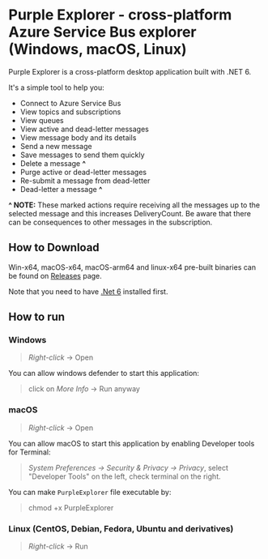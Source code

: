 # Purple Explorer - cross-platform Azure Service Bus explorer (Windows, macOS, Linux)

Purple Explorer is a cross-platform desktop application built with .NET 6.

It's a simple tool to help you: 
* Connect to Azure Service Bus
* View topics and subscriptions
* View queues
* View active and dead-letter messages
* View message body and its details
* Send a new message
* Save messages to send them quickly
* Delete a message **^**
* Purge active or dead-letter messages
* Re-submit a message from dead-letter
* Dead-letter a message **^**

**\^ NOTE:** These marked actions require receiving all the messages up to the selected message and this increases DeliveryCount. Be aware that there can be consequences to other messages in the subscription.

## How to Download
Win-x64, macOS-x64, macOS-arm64 and linux-x64 pre-built binaries can be found on [Releases](https://github.com/telstrapurple/PurpleExplorer/releases) page.

Note that you need to have [.Net 6](https://dotnet.microsoft.com/en-us/download/dotnet/6.0) installed first.

## How to run
### Windows
> _Right-click_ -> Open

You can allow windows defender to start this application:
> click on _More Info_ -> Run anyway

### macOS
> _Right-click_ -> Open

You can allow macOS to start this application by enabling Developer tools for Terminal:
> _System Preferences -> Security & Privacy -> Privacy_, select "Developer Tools" on the left, check terminal on the right.

You can make `PurpleExplorer` file executable by:
> chmod +x PurpleExplorer

### Linux (CentOS, Debian, Fedora, Ubuntu and derivatives)
> _Right-click_ -> Run
